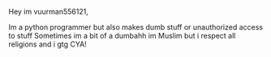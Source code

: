 Hey im vuurman556121,

Im a python programmer but also makes dumb stuff or unauthorized access to stuff
Sometimes im a bit of a dumbahh im Muslim but i respect all religions and i gtg CYA!
